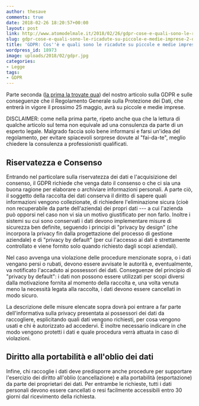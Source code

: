 ```yaml
---
author: thesave
comments: true
date: 2018-02-26 18:20:57+00:00
layout: post
link: http://www.atomodelmale.it/2018/02/26/gdpr-cose-e-quali-sono-le-ricadute-su-piccole-e-medie-imprese-2-di-2/
slug: gdpr-cose-e-quali-sono-le-ricadute-su-piccole-e-medie-imprese-2-di-2
title: 'GDPR: Cos''è e quali sono le ricadute su piccole e medie imprese (2 di 2)'
wordpress_id: 18973
image: uploads/2018/02/gdpr.jpg
categories:
- Legge
tags:
- GDPR
---
```


Parte seconda ([la prima la trovate qua](/2018/02/26/gdpr-cose-e-quali-sono-le-ricadute-su-piccole-e-medie-imprese-1-di-2.html)) del nostro articolo sulla GDPR e sulle conseguenze che il Regolamento Generale sulla Protezione dei Dati, che entrerà in vigore il prossimo 25 maggio, avrà su piccole e medie imprese.

DISCLAIMER: come nella prima parte, ripeto anche qua che la lettura di qualche articolo sul tema non equivale ad una consulenza da parte di un esperto legale. Malgrado faccia solo bene informarsi e farsi un'idea del regolamento, per evitare spiacevoli sorprese dovute al "fai-da-te", meglio chiedere la consulenza a professionisti qualificati.

## Riservatezza e Consenso

Entrando nel particolare sulla riservatezza dei dati e l'acquisizione del consenso, il GDPR richiede che venga dato il consenso o che ci sia una buona ragione per elaborare o archiviare informazioni personali. A parte ciò, il soggetto della raccolta dei dati conserva il diritto di sapere quali informazioni vengono collezionate, di richiedere l'eliminazione sicura (cioè non recuperabile da parte dell'azienda) dei propri dati --- a cui l'azienda può opporsi nel caso non vi sia un motivo giustificato per non farlo. Inoltre i sistemi su cui sono conservati i dati devono implementare misure di sicurezza ben definite, seguendo i principi di "privacy by design" (che incorpora la privacy fin dalla progettazione del processo di gestione aziendale) e di "privacy by default" (per cui l'accesso ai dati è strettamente controllato e viene fornito solo quando richiesto dagli scopi aziendali).

Nel caso avvenga una violazione delle procedure menzionate sopra, o i dati vengano persi o rubati, devono essere avvisate le autorità e, eventualmente, va notificato l'accaduto ai possessori dei dati. Conseguenze del principio di "privacy by default": i dati non possono essere utilizzati per scopi diversi dalla motivazione fornita al momento della raccolta e, una volta venuta meno la necessità legata alla raccolta, i dati devono essere cancellati in modo sicuro.

La descrizione delle misure elencate sopra dovrà poi entrare a far parte dell'informativa sulla privacy presentata ai possessori dei dati da raccogliere, esplicitando quali dati vengono richiesti, per cosa vengono usati e chi è autorizzato ad accedervi. È inoltre necessario indicare in che modo vengono protetti i dati e quale procedura verrà attuata in caso di violazioni.

## Diritto alla portabilità e all'oblio dei dati

Infine, chi raccoglie i dati deve predisporre anche procedure per supportare l'esercizio dei diritto all'oblio (cancellazione) e alla portabilità (esportazione) da parte dei proprietari dei dati. Per entrambe le richieste, tutti i dati personali devono essere cancellati o resi facilmente accessibili entro 30 giorni dal ricevimento della richiesta.
